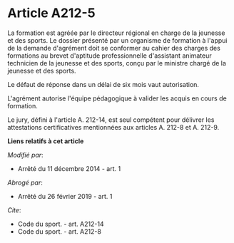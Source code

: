 # Article A212-5

La formation est agréée par le directeur régional en charge de la jeunesse et des sports. Le dossier présenté par un
organisme de formation à l'appui de la demande d'agrément doit se conformer au cahier des charges des formations au brevet
d'aptitude professionnelle d'assistant animateur technicien de la jeunesse et des sports, conçu par le ministre chargé de la
jeunesse et des sports.

Le défaut de réponse dans un délai de six mois vaut autorisation.

L'agrément autorise l'équipe pédagogique à valider les acquis en cours de formation. 

Le jury, défini à l'article A. 212-14, est seul compétent pour délivrer les attestations certificatives mentionnées aux
articles A. 212-8 et A. 212-9.

**Liens relatifs à cet article**

_Modifié par_:

  - Arrêté du 11 décembre 2014 - art. 1

_Abrogé par_:

  - Arrêté du 26 février 2019 - art. 1

_Cite_:

  - Code du sport. - art. A212-14
  - Code du sport. - art. A212-8
